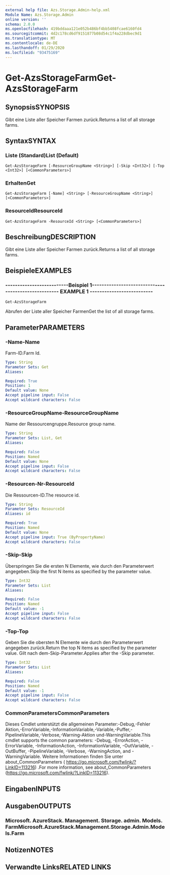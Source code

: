 ```yaml
---
external help file: Azs.Storage.Admin-help.xml
Module Name: Azs.Storage.Admin
online version: ''
schema: 2.0.0
ms.openlocfilehash: 419bddaaa121e052b486bf4bb5408fcae6160fd4
ms.sourcegitcommit: 4d2c178cd6df9151877b08d54c1f4a228dbec9d1
ms.translationtype: MT
ms.contentlocale: de-DE
ms.lasthandoff: 01/29/2020
ms.locfileid: "93475169"
---
```

# <span data-ttu-id="451cf-101">Get-AzsStorageFarm</span><span class="sxs-lookup"><span data-stu-id="451cf-101">Get-AzsStorageFarm</span></span>

## <span data-ttu-id="451cf-102">Synopsis</span><span class="sxs-lookup"><span data-stu-id="451cf-102">SYNOPSIS</span></span>
<span data-ttu-id="451cf-103">Gibt eine Liste aller Speicher Farmen zurück.</span><span class="sxs-lookup"><span data-stu-id="451cf-103">Returns a list of all storage farms.</span></span>

## <span data-ttu-id="451cf-104">Syntax</span><span class="sxs-lookup"><span data-stu-id="451cf-104">SYNTAX</span></span>

### <span data-ttu-id="451cf-105">Liste (Standard)</span><span class="sxs-lookup"><span data-stu-id="451cf-105">List (Default)</span></span>
```
Get-AzsStorageFarm [-ResourceGroupName <String>] [-Skip <Int32>] [-Top <Int32>] [<CommonParameters>]
```

### <span data-ttu-id="451cf-106">Erhalten</span><span class="sxs-lookup"><span data-stu-id="451cf-106">Get</span></span>
```
Get-AzsStorageFarm [-Name] <String> [-ResourceGroupName <String>] [<CommonParameters>]
```

### <span data-ttu-id="451cf-107">ResourceId</span><span class="sxs-lookup"><span data-stu-id="451cf-107">ResourceId</span></span>
```
Get-AzsStorageFarm -ResourceId <String> [<CommonParameters>]
```

## <span data-ttu-id="451cf-108">Beschreibung</span><span class="sxs-lookup"><span data-stu-id="451cf-108">DESCRIPTION</span></span>
<span data-ttu-id="451cf-109">Gibt eine Liste aller Speicher Farmen zurück.</span><span class="sxs-lookup"><span data-stu-id="451cf-109">Returns a list of all storage farms.</span></span>

## <span data-ttu-id="451cf-110">Beispiele</span><span class="sxs-lookup"><span data-stu-id="451cf-110">EXAMPLES</span></span>

### <span data-ttu-id="451cf-111">--------------------------Beispiel 1--------------------------</span><span class="sxs-lookup"><span data-stu-id="451cf-111">-------------------------- EXAMPLE 1 --------------------------</span></span>
```
Get-AzsStorageFarm
```

<span data-ttu-id="451cf-112">Abrufen der Liste aller Speicher Farmen</span><span class="sxs-lookup"><span data-stu-id="451cf-112">Get the list of all storage farms.</span></span>

## <span data-ttu-id="451cf-113">Parameter</span><span class="sxs-lookup"><span data-stu-id="451cf-113">PARAMETERS</span></span>

### <span data-ttu-id="451cf-114">-Name</span><span class="sxs-lookup"><span data-stu-id="451cf-114">-Name</span></span>
<span data-ttu-id="451cf-115">Farm-ID.</span><span class="sxs-lookup"><span data-stu-id="451cf-115">Farm Id.</span></span>

```yaml
Type: String
Parameter Sets: Get
Aliases: 

Required: True
Position: 1
Default value: None
Accept pipeline input: False
Accept wildcard characters: False
```

### <span data-ttu-id="451cf-116">-ResourceGroupName</span><span class="sxs-lookup"><span data-stu-id="451cf-116">-ResourceGroupName</span></span>
<span data-ttu-id="451cf-117">Name der Ressourcengruppe.</span><span class="sxs-lookup"><span data-stu-id="451cf-117">Resource group name.</span></span>

```yaml
Type: String
Parameter Sets: List, Get
Aliases: 

Required: False
Position: Named
Default value: None
Accept pipeline input: False
Accept wildcard characters: False
```

### <span data-ttu-id="451cf-118">-Resourcen-Nr</span><span class="sxs-lookup"><span data-stu-id="451cf-118">-ResourceId</span></span>
<span data-ttu-id="451cf-119">Die Ressourcen-ID.</span><span class="sxs-lookup"><span data-stu-id="451cf-119">The resource id.</span></span>

```yaml
Type: String
Parameter Sets: ResourceId
Aliases: id

Required: True
Position: Named
Default value: None
Accept pipeline input: True (ByPropertyName)
Accept wildcard characters: False
```

### <span data-ttu-id="451cf-120">-Skip</span><span class="sxs-lookup"><span data-stu-id="451cf-120">-Skip</span></span>
<span data-ttu-id="451cf-121">Überspringen Sie die ersten N Elemente, wie durch den Parameterwert angegeben.</span><span class="sxs-lookup"><span data-stu-id="451cf-121">Skip the first N items as specified by the parameter value.</span></span>

```yaml
Type: Int32
Parameter Sets: List
Aliases: 

Required: False
Position: Named
Default value: -1
Accept pipeline input: False
Accept wildcard characters: False
```

### <span data-ttu-id="451cf-122">-Top</span><span class="sxs-lookup"><span data-stu-id="451cf-122">-Top</span></span>
<span data-ttu-id="451cf-123">Geben Sie die obersten N Elemente wie durch den Parameterwert angegeben zurück.</span><span class="sxs-lookup"><span data-stu-id="451cf-123">Return the top N items as specified by the parameter value.</span></span>
<span data-ttu-id="451cf-124">Gilt nach dem-Skip-Parameter.</span><span class="sxs-lookup"><span data-stu-id="451cf-124">Applies after the -Skip parameter.</span></span>

```yaml
Type: Int32
Parameter Sets: List
Aliases: 

Required: False
Position: Named
Default value: -1
Accept pipeline input: False
Accept wildcard characters: False
```

### <span data-ttu-id="451cf-125">CommonParameters</span><span class="sxs-lookup"><span data-stu-id="451cf-125">CommonParameters</span></span>
<span data-ttu-id="451cf-126">Dieses Cmdlet unterstützt die allgemeinen Parameter:-Debug,-Fehler Aktion,-ErrorVariable,-InformationVariable,-Variable,-Puffer,-PipelineVariable,-Verbose,-Warning-Aktion und-WarningVariable.</span><span class="sxs-lookup"><span data-stu-id="451cf-126">This cmdlet supports the common parameters: -Debug, -ErrorAction, -ErrorVariable, -InformationAction, -InformationVariable, -OutVariable, -OutBuffer, -PipelineVariable, -Verbose, -WarningAction, and -WarningVariable.</span></span> <span data-ttu-id="451cf-127">Weitere Informationen finden Sie unter about_CommonParameters ( https://go.microsoft.com/fwlink/?LinkID=113216) .</span><span class="sxs-lookup"><span data-stu-id="451cf-127">For more information, see about_CommonParameters (https://go.microsoft.com/fwlink/?LinkID=113216).</span></span>

## <span data-ttu-id="451cf-128">Eingaben</span><span class="sxs-lookup"><span data-stu-id="451cf-128">INPUTS</span></span>

## <span data-ttu-id="451cf-129">Ausgaben</span><span class="sxs-lookup"><span data-stu-id="451cf-129">OUTPUTS</span></span>

### <span data-ttu-id="451cf-130">Microsoft. AzureStack. Management. Storage. admin. Models. Farm</span><span class="sxs-lookup"><span data-stu-id="451cf-130">Microsoft.AzureStack.Management.Storage.Admin.Models.Farm</span></span>

## <span data-ttu-id="451cf-131">Notizen</span><span class="sxs-lookup"><span data-stu-id="451cf-131">NOTES</span></span>

## <span data-ttu-id="451cf-132">Verwandte Links</span><span class="sxs-lookup"><span data-stu-id="451cf-132">RELATED LINKS</span></span>

